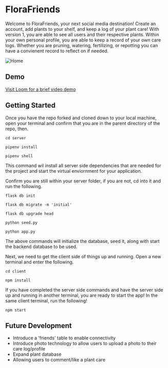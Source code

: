 

# FloraFriends


Welcome to FloraFriends, your next social media destination! Create an account, add plants to your shelf, and keep a log of your plant care! With version 1, you are able to see all users and their respective plants. Within your own personal profile, you are able to keep a record of your own care logs. Whether you are pruning, watering, fertilizing, or repotting you can have a convienent record to reflect on if needed.

![Home](/photo4read/Screenshot%202024-03-08%20at%2010.55.15 AM.png)

## Demo
[Visit Loom for a brief video demo](https://www.loom.com/share/26b6865b18d1469f863b2686266e60c9) 

## Getting Started

Once you have the repo forked and cloned down to your local machine, open your terminal and confirm that you are in the parent directory of the repo, then.


    cd server

    pipenv install

    pipenv shell


This command wil install all server side dependencies that are needed for the project and start the virtual enviornment for your application.

Confirm you are still within your server folder, if you are not, cd into it and run the following.

    flask db init

    flask db migrate -m 'initial'

    flask db upgrade head

    python seed.py
    
    python app.py

The above commands will initialize the database, seed it, along with start the backend database to be used.

Next, we need to get the client side of things up and running. Open a new terminal and enter the following. 


    cd client

    npm install

If you have completed the server side commands and have the server side up and running in another terminal, you are ready to start the app! In the same client terminal, run the following!

    npm start


## Future Development

- Introduce a 'friends' table to enable connectivity
- Introduce photo technology to allow users to upload a photo to their care log/profile
- Expand plant database
- Allowing users to comment/like a plant care
